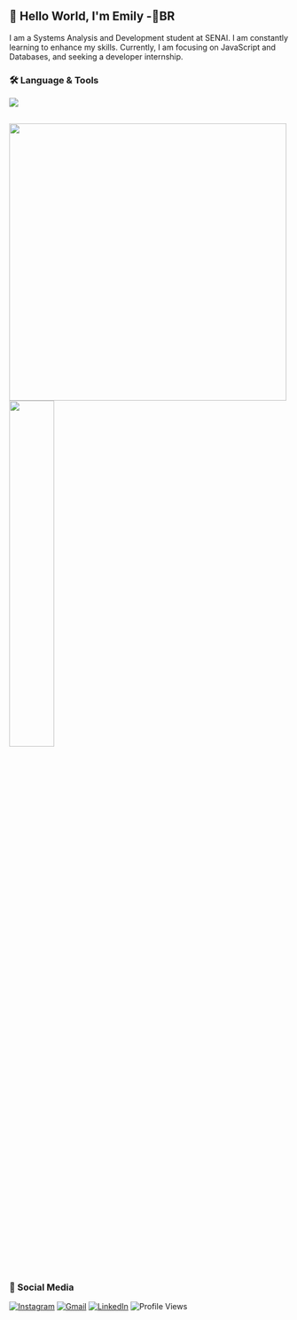 <h2>👋 Hello World, I'm Emily -📍BR </h2>
I am a Systems Analysis and Development student at SENAI. I am constantly learning to enhance my skills. Currently, I am focusing on JavaScript and Databases, and seeking a developer internship.

### 🛠️ Language & Tools

<div align="left">
  <img src="https://skillicons.dev/icons?i=js,html,css,nodejs,git,vscode,figma" />
</div>

##

<div>
  <img src="https://github-readme-stats.vercel.app/api?username=emilysouza22&show_icons=true&count_private=true&hide_border=true&title_color=9966CC&icon_color=4B0082&text_color=8e7cc3&bg_color=0d1117" width="500" />
  <img width="40%" src="https://github-readme-stats.vercel.app/api/top-langs/?username=emilysouza22&layout=donut&hide_border=true&title_color=9966CC&text_color=8e7cc3&bg_color=0d1117" />
</div>

##

### 💬 Social Media

[![Instagram](https://img.shields.io/badge/Instagram-555555?style=for-the-badge&logo=instagram&logoColor=7E5ABF)](https://www.instagram.com/izwmy/)
[![Gmail](https://img.shields.io/badge/Gmail-555555?style=for-the-badge&logo=gmail&logoColor=7E5ABF)](mailto:emilyseafonso@gmail.com)
[![LinkedIn](https://img.shields.io/badge/LinkedIn-555555?style=for-the-badge&logo=linkedin&logoColor=8A2BE2)](https://www.linkedin.com/in/emilydesouza22/)
![Profile Views](https://komarev.com/ghpvc/?username=emilysouza22&style=for-the-badge&color=7E5ABF)

